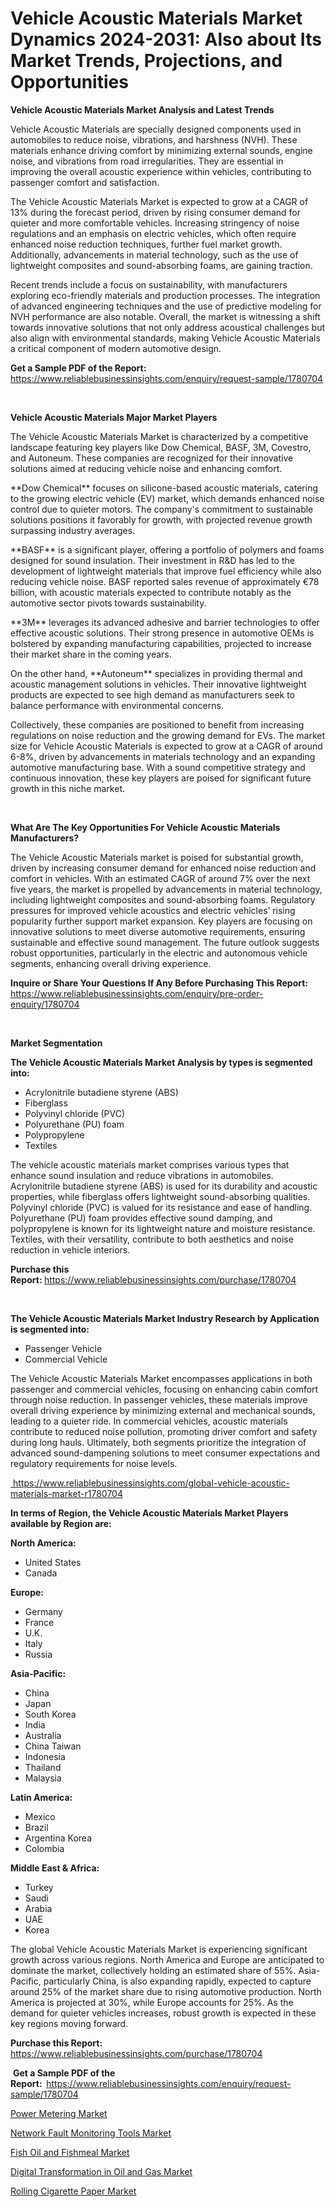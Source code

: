 <p><h1>Vehicle Acoustic Materials Market Dynamics 2024-2031: Also about Its Market Trends, Projections, and Opportunities</h1></p><p><strong>Vehicle Acoustic Materials Market Analysis and Latest Trends</strong></p>
<p><p>Vehicle Acoustic Materials are specially designed components used in automobiles to reduce noise, vibrations, and harshness (NVH). These materials enhance driving comfort by minimizing external sounds, engine noise, and vibrations from road irregularities. They are essential in improving the overall acoustic experience within vehicles, contributing to passenger comfort and satisfaction.</p><p>The Vehicle Acoustic Materials Market is expected to grow at a CAGR of 13% during the forecast period, driven by rising consumer demand for quieter and more comfortable vehicles. Increasing stringency of noise regulations and an emphasis on electric vehicles, which often require enhanced noise reduction techniques, further fuel market growth. Additionally, advancements in material technology, such as the use of lightweight composites and sound-absorbing foams, are gaining traction. </p><p>Recent trends include a focus on sustainability, with manufacturers exploring eco-friendly materials and production processes. The integration of advanced engineering techniques and the use of predictive modeling for NVH performance are also notable. Overall, the market is witnessing a shift towards innovative solutions that not only address acoustical challenges but also align with environmental standards, making Vehicle Acoustic Materials a critical component of modern automotive design.</p></p>
<p><strong>Get a Sample PDF of the Report:&nbsp;</strong> <a href="https://www.reliablebusinessinsights.com/enquiry/request-sample/1780704?utm_campaign=1113&utm_medium=2&utm_source=Github&utm_content=ia&utm_term=20122024&utm_id=vehicle-acoustic-materials">https://www.reliablebusinessinsights.com/enquiry/request-sample/1780704</a></p>
<p>&nbsp;</p>
<p><strong>Vehicle Acoustic Materials Major Market Players</strong></p>
<p><p>The Vehicle Acoustic Materials Market is characterized by a competitive landscape featuring key players like Dow Chemical, BASF, 3M, Covestro, and Autoneum. These companies are recognized for their innovative solutions aimed at reducing vehicle noise and enhancing comfort.</p><p>**Dow Chemical** focuses on silicone-based acoustic materials, catering to the growing electric vehicle (EV) market, which demands enhanced noise control due to quieter motors. The company's commitment to sustainable solutions positions it favorably for growth, with projected revenue growth surpassing industry averages.</p><p>**BASF** is a significant player, offering a portfolio of polymers and foams designed for sound insulation. Their investment in R&D has led to the development of lightweight materials that improve fuel efficiency while also reducing vehicle noise. BASF reported sales revenue of approximately €78 billion, with acoustic materials expected to contribute notably as the automotive sector pivots towards sustainability.</p><p>**3M** leverages its advanced adhesive and barrier technologies to offer effective acoustic solutions. Their strong presence in automotive OEMs is bolstered by expanding manufacturing capabilities, projected to increase their market share in the coming years.</p><p>On the other hand, **Autoneum** specializes in providing thermal and acoustic management solutions in vehicles. Their innovative lightweight products are expected to see high demand as manufacturers seek to balance performance with environmental concerns.</p><p>Collectively, these companies are positioned to benefit from increasing regulations on noise reduction and the growing demand for EVs. The market size for Vehicle Acoustic Materials is expected to grow at a CAGR of around 6-8%, driven by advancements in materials technology and an expanding automotive manufacturing base. With a sound competitive strategy and continuous innovation, these key players are poised for significant future growth in this niche market.</p></p>
<p>&nbsp;</p>
<p><strong>What Are The Key Opportunities For Vehicle Acoustic Materials Manufacturers?</strong></p>
<p><p>The Vehicle Acoustic Materials market is poised for substantial growth, driven by increasing consumer demand for enhanced noise reduction and comfort in vehicles. With an estimated CAGR of around 7% over the next five years, the market is propelled by advancements in material technology, including lightweight composites and sound-absorbing foams. Regulatory pressures for improved vehicle acoustics and electric vehicles’ rising popularity further support market expansion. Key players are focusing on innovative solutions to meet diverse automotive requirements, ensuring sustainable and effective sound management. The future outlook suggests robust opportunities, particularly in the electric and autonomous vehicle segments, enhancing overall driving experience.</p></p>
<p><strong>Inquire or Share Your Questions If Any Before Purchasing This Report:</strong> <a href="https://www.reliablebusinessinsights.com/enquiry/pre-order-enquiry/1780704?utm_campaign=1113&utm_medium=2&utm_source=Github&utm_content=ia&utm_term=20122024&utm_id=vehicle-acoustic-materials">https://www.reliablebusinessinsights.com/enquiry/pre-order-enquiry/1780704</a></p>
<p>&nbsp;</p>
<p><strong>Market Segmentation</strong></p>
<p><strong>The Vehicle Acoustic Materials Market Analysis by types is segmented into:</strong></p>
<p><ul><li>Acrylonitrile butadiene styrene (ABS)</li><li>Fiberglass</li><li>Polyvinyl chloride (PVC)</li><li>Polyurethane (PU) foam</li><li>Polypropylene</li><li>Textiles</li></ul></p>
<p><p>The vehicle acoustic materials market comprises various types that enhance sound insulation and reduce vibrations in automobiles. Acrylonitrile butadiene styrene (ABS) is used for its durability and acoustic properties, while fiberglass offers lightweight sound-absorbing qualities. Polyvinyl chloride (PVC) is valued for its resistance and ease of handling. Polyurethane (PU) foam provides effective sound damping, and polypropylene is known for its lightweight nature and moisture resistance. Textiles, with their versatility, contribute to both aesthetics and noise reduction in vehicle interiors.</p></p>
<p><strong>Purchase this Report:&nbsp;</strong><a href="https://www.reliablebusinessinsights.com/purchase/1780704?utm_campaign=1113&utm_medium=2&utm_source=Github&utm_content=ia&utm_term=20122024&utm_id=vehicle-acoustic-materials">https://www.reliablebusinessinsights.com/purchase/1780704</a></p>
<p>&nbsp;</p>
<p><strong>The Vehicle Acoustic Materials Market Industry Research by Application is segmented into:</strong></p>
<p><ul><li>Passenger Vehicle</li><li>Commercial Vehicle</li></ul></p>
<p><p>The Vehicle Acoustic Materials Market encompasses applications in both passenger and commercial vehicles, focusing on enhancing cabin comfort through noise reduction. In passenger vehicles, these materials improve overall driving experience by minimizing external and mechanical sounds, leading to a quieter ride. In commercial vehicles, acoustic materials contribute to reduced noise pollution, promoting driver comfort and safety during long hauls. Ultimately, both segments prioritize the integration of advanced sound-dampening solutions to meet consumer expectations and regulatory requirements for noise levels.</p></p>
<p><a href="https://www.reliablebusinessinsights.com/global-vehicle-acoustic-materials-market-r1780704?utm_campaign=1113&utm_medium=2&utm_source=Github&utm_content=ia&utm_term=20122024&utm_id=vehicle-acoustic-materials">&nbsp;https://www.reliablebusinessinsights.com/global-vehicle-acoustic-materials-market-r1780704</a></p>
<p><strong>In terms of Region, the Vehicle Acoustic Materials Market Players available by Region are:</strong></p>
<p>
    <p> <strong> North America: </strong>
        <ul>
            <li>United States</li>
            <li>Canada</li>
        </ul>
        </p> 
    <p> <strong> Europe: </strong>
        <ul>
            <li>Germany</li>
            <li>France</li>
            <li>U.K.</li>
            <li>Italy</li>
            <li>Russia</li>
        </ul>
        </p> 
    <p> <strong> Asia-Pacific: </strong>
        <ul>
            <li>China</li>
            <li>Japan</li>
            <li>South Korea</li>
            <li>India</li>
            <li>Australia</li>
            <li>China Taiwan</li>
            <li>Indonesia</li>
            <li>Thailand</li>
            <li>Malaysia</li>
        </ul>
        </p> 
    <p> <strong> Latin America: </strong>
        <ul>
            <li>Mexico</li>
            <li>Brazil</li>
            <li>Argentina Korea</li>
            <li>Colombia</li>
        </ul>
        </p> 
    <p> <strong> Middle East & Africa: </strong>
        <ul>
            <li>Turkey</li>
            <li>Saudi</li>
            <li>Arabia</li>
            <li>UAE</li>
            <li>Korea</li>
        </ul>
    </p>
    </p>
<p><p>The global Vehicle Acoustic Materials Market is experiencing significant growth across various regions. North America and Europe are anticipated to dominate the market, collectively holding an estimated share of 55%. Asia-Pacific, particularly China, is also expanding rapidly, expected to capture around 25% of the market share due to rising automotive production. North America is projected at 30%, while Europe accounts for 25%. As the demand for quieter vehicles increases, robust growth is expected in these key regions moving forward.</p></p>
<p><strong>Purchase this Report: </strong><a href="https://www.reliablebusinessinsights.com/purchase/1780704?utm_campaign=1113&utm_medium=2&utm_source=Github&utm_content=ia&utm_term=20122024&utm_id=vehicle-acoustic-materials">https://www.reliablebusinessinsights.com/purchase/1780704</a></p>
<p>&nbsp;<strong>Get a Sample PDF of the Report:&nbsp;&nbsp;</strong><a href="https://www.reliablebusinessinsights.com/enquiry/request-sample/1780704?utm_campaign=1113&utm_medium=2&utm_source=Github&utm_content=ia&utm_term=20122024&utm_id=vehicle-acoustic-materials">https://www.reliablebusinessinsights.com/enquiry/request-sample/1780704</a></p>
<p><strong></strong></p>
<p><p><a href="https://www.linkedin.com/pulse/global-perspective-power-metering-market-aforecastcagr-qn90e?utm_campaign=1113&utm_medium=2&utm_source=Github&utm_content=ia&utm_term=20122024&utm_id=vehicle-acoustic-materials">Power Metering Market</a></p><p><a href="https://www.linkedin.com/pulse/global-network-fault-monitoring-tools-market-focus-application-wdmzc?utm_campaign=1113&utm_medium=2&utm_source=Github&utm_content=ia&utm_term=20122024&utm_id=vehicle-acoustic-materials">Network Fault Monitoring Tools Market</a></p><p><a href="https://github.com/ildaisett790/Market-Research-Report-List-1/blob/main/fish-oil-and-fishmeal-market.md?utm_campaign=1113&utm_medium=2&utm_source=Github&utm_content=ia&utm_term=20122024&utm_id=vehicle-acoustic-materials">Fish Oil and Fishmeal Market</a></p><p><a href="https://www.linkedin.com/pulse/digital-transformation-oil-gas-market-report-financial-overview-yp1le?utm_campaign=1113&utm_medium=2&utm_source=Github&utm_content=ia&utm_term=20122024&utm_id=vehicle-acoustic-materials">Digital Transformation in Oil and Gas Market</a></p><p><a href="https://github.com/stillsfloria19981/Market-Research-Report-List-1/blob/main/rolling-cigarette-paper-market.md?utm_campaign=1113&utm_medium=2&utm_source=Github&utm_content=ia&utm_term=20122024&utm_id=vehicle-acoustic-materials">Rolling Cigarette Paper Market</a></p></p>